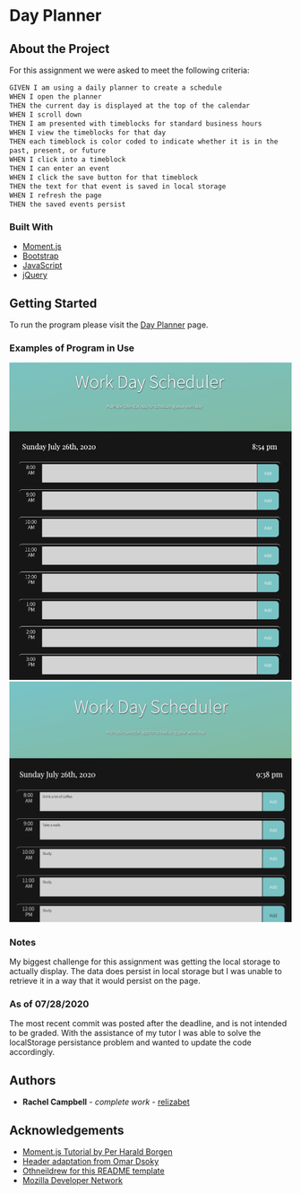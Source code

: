 # Day Planner

## About the Project

For this assignment we were asked to meet the following criteria:

    GIVEN I am using a daily planner to create a schedule
    WHEN I open the planner
    THEN the current day is displayed at the top of the calendar
    WHEN I scroll down
    THEN I am presented with timeblocks for standard business hours
    WHEN I view the timeblocks for that day
    THEN each timeblock is color coded to indicate whether it is in the past, present, or future
    WHEN I click into a timeblock
    THEN I can enter an event
    WHEN I click the save button for that timeblock
    THEN the text for that event is saved in local storage
    WHEN I refresh the page
    THEN the saved events persist

### Built With

- <a href="https://momentjs.com/">Moment.js</a>
- <a href="https://getbootstrap.com/">Bootstrap</a>
- <a href="https://developer.mozilla.org/en-US/docs/Web/javascript">JavaScript</a>
- <a href="https://api.jquery.com/">jQuery</a>

## Getting Started

To run the program please visit the <a href="https://relizabet.github.io/Day_Planner/">Day Planner</a> page.

### Examples of Program in Use

![Day Planner](/Assets/planner.jpg)
![Day Planner](/Assets/planner_text.jpg)

### Notes

My biggest challenge for this assignment was getting the local storage to actually display. The data does persist in local storage but I was unable to retrieve it in a way that it would persist on the page.

### As of 07/28/2020

The most recent commit was posted after the deadline, and is not intended to be graded. With the assistance of my tutor I was able to solve the localStorage persistance problem and wanted to update the code accordingly.

## Authors

- **Rachel Campbell** - _complete work_ - [relizabet](https://github.com/relizabet)

## Acknowledgements

- <a href="https://scrimba.com/casts/cwpDGhG">Moment.js Tutorial by Per Harald Borgen</a>
- <a href="https://codepen.io/linux/pen/aEQKWP">Header adaptation from Omar Dsoky</a>
- <a href="https://github.com/othneildrew/Best-README-Template">Othneildrew for this README template</a>
- <a href="https://developer.mozilla.org/en-US/">Mozilla Developer Network</a>
